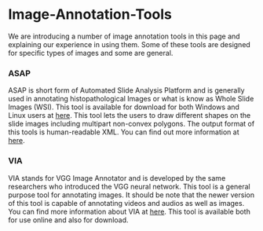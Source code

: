 # Image-Annotation-Tools
We are introducing a number of image annotation tools in this page and explaining our experience in using them. Some of these tools are designed for specific types of images and some are general. 

<h3> ASAP </h3>
<p> 
ASAP is short form of Automated Slide Analysis Platform and is generally used in annotating histopathological Images or what is know as Whole Slide Images (WSI). This tool is available for download for both Windows and Linux users at <a href="https://github.com/computationalpathologygroup/ASAP/releases" target="_blank">here</a>. This tool lets the users to draw different shapes on the slide images including multipart non-convex polygons. The output format of this tools is human-readable XML. You can find out more information at <a href="https://computationalpathologygroup.github.io/ASAP/" target="_blank">here</a>.
</p>

<h3> VIA </h3>
<p> 
VIA stands for VGG Image Annotator and is developed by the same researchers who introduced the VGG neural network. This tool is a general purpose tool for annotating images. It should be note that the newer version of this tool is capable of annotating videos and audios as well as images. You can find more information about VIA at <a href="http://www.robots.ox.ac.uk/~vgg/software/via" target="_blank">here</a>. This tool is available both for use online and also for download. 
</p>



